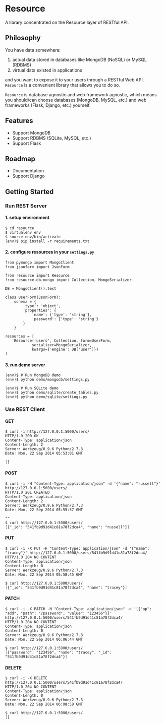 Resource
========

A library concentrated on the Resource layer of RESTful API.


Philosophy
----------

You have data somewhere:

1. actual data stored in databases like MongoDB (NoSQL) or MySQL (RDBMS)
2. virtual data existed in applications

and you want to expose it to your users through a RESTful Web API. `Resource` is a convenient library that allows you to do so.

`Resource` is database agnostic and web framework agnostic, which means you should/can choose databases (MongoDB, MySQL, etc.) and web frameworks (Flask, Django, etc.) yourself.


Features
--------

+ Support MongoDB
+ Support RDBMS (SQLite, MySQL, etc.)
+ Support Flask


Roadmap
-------

+ Documentation
+ Support Django


Getting Started
---------------

### Run REST Server

#### 1. setup environment

    $ cd resource
    $ virtualenv env
    $ source env/bin/activate
    (env)$ pip install -r requirements.txt

#### 2. configure resources in your `settings.py`

    from pymongo import MongoClient
    from jsonform import JsonForm

    from resource import Resource
    from resource.db.mongo import Collection, MongoSerializer

    DB = MongoClient().test

    class UserForm(JsonForm):
        schema = {
            'type': 'object',
            'properties': {
                'name': {'type': 'string'},
                'password': {'type': 'string'}
            }
        }

    resources = [
        Resource('users', Collection, form=UserForm,
                serializer=MongoSerializer,
                kwargs={'engine': DB['user']})
    ]

#### 3. run demo server

    (env)$ # Run MongoDB demo
    (env)$ python demo/mongodb/settings.py

    (env)$ # Run SQLite demo
    (env)$ python demo/sqlite/create_tables.py
    (env)$ python demo/sqlite/settings.py

### Use REST Client

#### GET

    $ curl -i http://127.0.0.1:5000/users/
    HTTP/1.0 200 OK
    Content-Type: application/json
    Content-Length: 2
    Server: Werkzeug/0.9.6 Python/2.7.3
    Date: Mon, 22 Sep 2014 05:53:01 GMT

    []

#### POST

    $ curl -i -H "Content-Type: application/json" -d '{"name": "russell"}' http://127.0.0.1:5000/users/
    HTTP/1.0 201 CREATED
    Content-Type: application/json
    Content-Length: 2
    Server: Werkzeug/0.9.6 Python/2.7.3
    Date: Mon, 22 Sep 2014 05:55:37 GMT

    ""
    $ curl http://127.0.0.1:5000/users/
    [{"_id": "541fb9d91d41c81a78f2dca4", "name": "russell"}]

#### PUT

    $ curl -i -X PUT -H "Content-Type: application/json" -d '{"name": "tracey"}' http://127.0.0.1:5000/users/541fb9d91d41c81a78f2dca4/
    HTTP/1.0 204 NO CONTENT
    Content-Type: application/json
    Content-Length: 0
    Server: Werkzeug/0.9.6 Python/2.7.3
    Date: Mon, 22 Sep 2014 05:58:45 GMT

    $ curl http://127.0.0.1:5000/users/
    [{"_id": "541fb9d91d41c81a78f2dca4", "name": "tracey"}]

#### PATCH

    $ curl -i -X PATCH -H "Content-Type: application/json" -d '[{"op": "add", "path": "/password", "value": "123456"}]' http://127.0.0.1:5000/users/541fb9d91d41c81a78f2dca4/
    HTTP/1.0 204 NO CONTENT
    Content-Type: application/json
    Content-Length: 0
    Server: Werkzeug/0.9.6 Python/2.7.3
    Date: Mon, 22 Sep 2014 06:06:44 GMT

    $ curl http://127.0.0.1:5000/users/
    [{"password": "123456", "name": "tracey", "_id": "541fb9d91d41c81a78f2dca4"}]

#### DELETE

    $ curl -i -X DELETE http://127.0.0.1:5000/users/541fb9d91d41c81a78f2dca4/
    HTTP/1.0 204 NO CONTENT
    Content-Type: application/json
    Content-Length: 0
    Server: Werkzeug/0.9.6 Python/2.7.3
    Date: Mon, 22 Sep 2014 06:08:58 GMT

    $ curl http://127.0.0.1:5000/users/
    []
